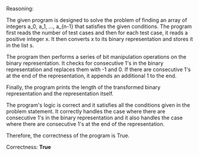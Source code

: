 Reasoning:

The given program is designed to solve the problem of finding an array of integers a_0, a_1, ..., a_{n-1} that satisfies the given conditions. The program first reads the number of test cases and then for each test case, it reads a positive integer x. It then converts x to its binary representation and stores it in the list s.

The program then performs a series of bit manipulation operations on the binary representation. It checks for consecutive 1's in the binary representation and replaces them with -1 and 0. If there are consecutive 1's at the end of the representation, it appends an additional 1 to the end.

Finally, the program prints the length of the transformed binary representation and the representation itself.

The program's logic is correct and it satisfies all the conditions given in the problem statement. It correctly handles the case where there are consecutive 1's in the binary representation and it also handles the case where there are consecutive 1's at the end of the representation.

Therefore, the correctness of the program is True.

Correctness: **True**